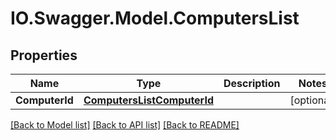 # IO.Swagger.Model.ComputersList
## Properties

Name | Type | Description | Notes
------------ | ------------- | ------------- | -------------
**ComputerId** | [**ComputersListComputerId**](ComputersListComputerId.md) |  | [optional] 

[[Back to Model list]](../README.md#documentation-for-models) [[Back to API list]](../README.md#documentation-for-api-endpoints) [[Back to README]](../README.md)

